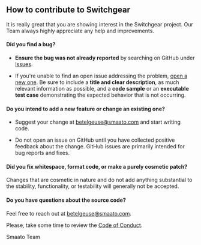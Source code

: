 ## How to contribute to Switchgear

It is really great that you are showing interest in the Switchgear project. Our Team always highly appreciate any help and improvements.   

#### **Did you find a bug?**

* **Ensure the bug was not already reported** by searching on GitHub under [Issues](https://github.com/smaato/switchgear/issues).

* If you're unable to find an open issue addressing the problem, [open a new one](https://github.com/smaato/switchgear/issues/new). Be sure to include a **title and clear description**, as much relevant information as possible, and a **code sample** or an **executable test case** demonstrating the expected behavior that is not occurring.

#### **Do you intend to add a new feature or change an existing one?**

* Suggest your change at <betelgeuse@smaato.com> and start writing code.

* Do not open an issue on GitHub until you have collected positive feedback about the change. GitHub issues are primarily intended for bug reports and fixes.

#### **Did you fix whitespace, format code, or make a purely cosmetic patch?**

Changes that are cosmetic in nature and do not add anything substantial to the stability, functionality, or testability will generally not be accepted.

#### **Do you have questions about the source code?**

Feel free to reach out at <betelgeuse@smaato.com>.

Please, take some time to review the [Code of Conduct](https://github.com/smaato/switchgear/blob/master/CODE_OF_CONDUCT.md).

Smaato Team